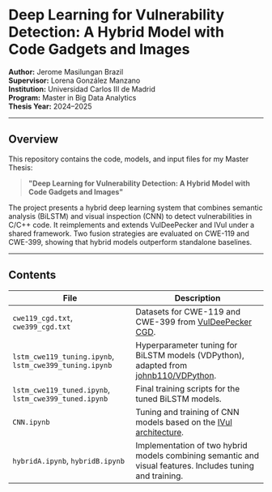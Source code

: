 # Deep Learning for Vulnerability Detection: A Hybrid Model with Code Gadgets and Images

**Author:** Jerome Masilungan Brazil  
**Supervisor:** Lorena González Manzano  
**Institution:** Universidad Carlos III de Madrid  
**Program:** Master in Big Data Analytics  
**Thesis Year:** 2024–2025  

---

## Overview

This repository contains the code, models, and input files for my Master Thesis:

> **"Deep Learning for Vulnerability Detection: A Hybrid Model with Code Gadgets and Images"**

The project presents a hybrid deep learning system that combines semantic analysis (BiLSTM) and visual inspection (CNN) to detect vulnerabilities in C/C++ code. It reimplements and extends VulDeePecker and IVul under a shared framework. Two fusion strategies are evaluated on CWE-119 and CWE-399, showing that hybrid models outperform standalone baselines.

---

## Contents

| File | Description |
|------|-------------|
| `cwe119_cgd.txt`, `cwe399_cgd.txt` | Datasets for CWE-119 and CWE-399 from [VulDeePecker CGD](https://github.com/CGCL-codes/VulDeePecker). |
| `lstm_cwe119_tuning.ipynb`, `lstm_cwe399_tuning.ipynb` | Hyperparameter tuning for BiLSTM models (VDPython), adapted from [johnb110/VDPython](https://github.com/johnb110/VDPython). |
| `lstm_cwe119_tuned.ipynb`, `lstm_cwe399_tuned.ipynb` | Final training scripts for the tuned BiLSTM models. |
| `CNN.ipynb` | Tuning and training of CNN models based on the [IVul architecture](https://github.com/lgmanzan/IVul). |
| `hybridA.ipynb`, `hybridB.ipynb` | Implementation of two hybrid models combining semantic and visual features. Includes tuning and training. |
